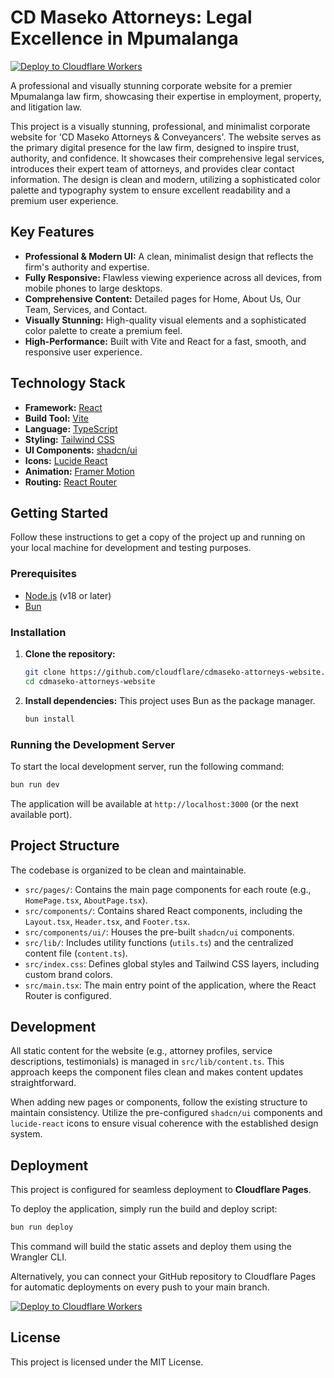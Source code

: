# CD Maseko Attorneys: Legal Excellence in Mpumalanga

[![Deploy to Cloudflare Workers](https://deploy.workers.cloudflare.com/button)]()

A professional and visually stunning corporate website for a premier Mpumalanga law firm, showcasing their expertise in employment, property, and litigation law.

This project is a visually stunning, professional, and minimalist corporate website for 'CD Maseko Attorneys & Conveyancers'. The website serves as the primary digital presence for the law firm, designed to inspire trust, authority, and confidence. It showcases their comprehensive legal services, introduces their expert team of attorneys, and provides clear contact information. The design is clean and modern, utilizing a sophisticated color palette and typography system to ensure excellent readability and a premium user experience.

## Key Features

-   **Professional & Modern UI:** A clean, minimalist design that reflects the firm's authority and expertise.
-   **Fully Responsive:** Flawless viewing experience across all devices, from mobile phones to large desktops.
-   **Comprehensive Content:** Detailed pages for Home, About Us, Our Team, Services, and Contact.
-   **Visually Stunning:** High-quality visual elements and a sophisticated color palette to create a premium feel.
-   **High-Performance:** Built with Vite and React for a fast, smooth, and responsive user experience.

## Technology Stack

-   **Framework:** [React](https://reactjs.org/)
-   **Build Tool:** [Vite](https://vitejs.dev/)
-   **Language:** [TypeScript](https://www.typescriptlang.org/)
-   **Styling:** [Tailwind CSS](https://tailwindcss.com/)
-   **UI Components:** [shadcn/ui](https://ui.shadcn.com/)
-   **Icons:** [Lucide React](https://lucide.dev/)
-   **Animation:** [Framer Motion](https://www.framer.com/motion/)
-   **Routing:** [React Router](https://reactrouter.com/)

## Getting Started

Follow these instructions to get a copy of the project up and running on your local machine for development and testing purposes.

### Prerequisites

-   [Node.js](https://nodejs.org/) (v18 or later)
-   [Bun](https://bun.sh/)

### Installation

1.  **Clone the repository:**
    ```bash
    git clone https://github.com/cloudflare/cdmaseko-attorneys-website.git
    cd cdmaseko-attorneys-website
    ```

2.  **Install dependencies:**
    This project uses Bun as the package manager.
    ```bash
    bun install
    ```

### Running the Development Server

To start the local development server, run the following command:

```bash
bun run dev
```

The application will be available at `http://localhost:3000` (or the next available port).

## Project Structure

The codebase is organized to be clean and maintainable.

-   `src/pages/`: Contains the main page components for each route (e.g., `HomePage.tsx`, `AboutPage.tsx`).
-   `src/components/`: Contains shared React components, including the `Layout.tsx`, `Header.tsx`, and `Footer.tsx`.
-   `src/components/ui/`: Houses the pre-built `shadcn/ui` components.
-   `src/lib/`: Includes utility functions (`utils.ts`) and the centralized content file (`content.ts`).
-   `src/index.css`: Defines global styles and Tailwind CSS layers, including custom brand colors.
-   `src/main.tsx`: The main entry point of the application, where the React Router is configured.

## Development

All static content for the website (e.g., attorney profiles, service descriptions, testimonials) is managed in `src/lib/content.ts`. This approach keeps the component files clean and makes content updates straightforward.

When adding new pages or components, follow the existing structure to maintain consistency. Utilize the pre-configured `shadcn/ui` components and `lucide-react` icons to ensure visual coherence with the established design system.

## Deployment

This project is configured for seamless deployment to **Cloudflare Pages**.

To deploy the application, simply run the build and deploy script:

```bash
bun run deploy
```

This command will build the static assets and deploy them using the Wrangler CLI.

Alternatively, you can connect your GitHub repository to Cloudflare Pages for automatic deployments on every push to your main branch.

[![Deploy to Cloudflare Workers](https://deploy.workers.cloudflare.com/button)]()

## License

This project is licensed under the MIT License.